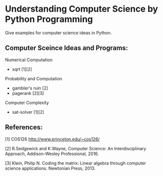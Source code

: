 # Understanding Computer Science by Python Programming

Give examples for computer science ideas in Python.

Computer Sceince Ideas and Programs:
------------------------------------

Numerical Computation
- sqrt [1][2]

Probability and Computation
- gambler's ruin [2]
- pagerank [2][3]

Computer Complexity
- sat-solver [1][2]

References:
-----------

[1] COS126
http://www.princeton.edu/~cos126/

[2] R.Sedgewick and K.Wayne, Computer Science: An Interdisciplinary
Approach, Addison-Wesley Professional, 2016.

[3] Klein, Philip N. Coding the matrix: Linear algebra through computer science
applications. Newtonian Press, 2013.
